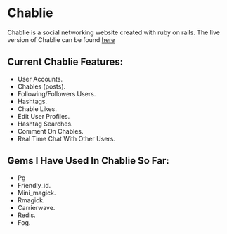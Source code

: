 # **Chablie**

Chablie is a social networking website created with ruby on rails. The live version of Chablie can be found [here](https://chablie.herokuapp.com)


## Current Chablie Features:

+ User Accounts.
+ Chables (posts).
+ Following/Followers Users.
+ Hashtags.
+ Chable Likes.
+ Edit User Profiles.
+ Hashtag Searches.
+ Comment On Chables.
+ Real Time Chat With Other Users.

## Gems I Have Used In Chablie So Far:

+ Pg
+ Friendly_id.
+ Mini_magick.
+ Rmagick.
+ Carrierwave.
+ Redis.
+ Fog.
